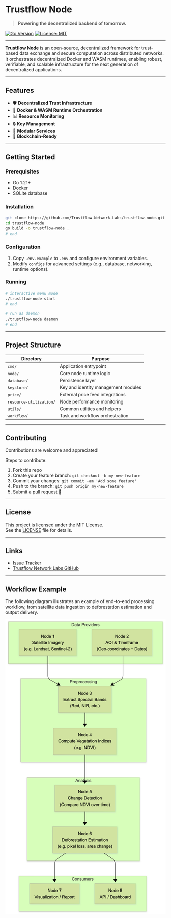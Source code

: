 
# Trustflow Node

> **Powering the decentralized backend of tomorrow.**

[![Go Version](https://img.shields.io/badge/Go-1.21+-00ADD8.svg)](https://golang.org)
[![License: MIT](https://img.shields.io/badge/License-MIT-yellow.svg)](LICENSE)

---

**Trustflow Node** is an open-source, decentralized framework for trust-based data exchange and secure computation across distributed networks.
It orchestrates decentralized Docker and WASM runtimes, enabling robust, verifiable, and scalable infrastructure for the next generation of decentralized applications.

---

## Features

- 🛡️ **Decentralized Trust Infrastructure**
- 🐳 **Docker & WASM Runtime Orchestration**
- 📊 **Resource Monitoring**
- 🔒 **Key Management**
- 💬 **Modular Services**
- 🔗 **Blockchain-Ready**

---

## Getting Started

### Prerequisites

- Go 1.21+
- Docker
- SQLite database

### Installation

```bash
git clone https://github.com/Trustflow-Network-Labs/trustflow-node.git
cd trustflow-node
go build -o trustflow-node .
# end
```

### Configuration

1. Copy `.env.example` to `.env` and configure environment variables.
2. Modify `configs` for advanced settings (e.g., database, networking, runtime options).

### Running

```bash
# interactive menu mode
./trustflow-node start
# end
```

```bash
# run as daemon
./trustflow-node daemon
# end
```

---

## Project Structure

| Directory               | Purpose                                           |
|--------------------------|---------------------------------------------------|
| `cmd/`                   | Application entrypoint                           |
| `node/`                  | Core node runtime logic                           |
| `database/`              | Persistence layer                                  |
| `keystore/`              | Key and identity management modules               |
| `price/`                 | External price feed integrations                  |
| `resource-utilization/`  | Node performance monitoring                       |
| `utils/`                 | Common utilities and helpers                      |
| `workflow/`              | Task and workflow orchestration                   |

---

## Contributing

Contributions are welcome and appreciated!

Steps to contribute:

1. Fork this repo
2. Create your feature branch: `git checkout -b my-new-feature`
3. Commit your changes: `git commit -am 'Add some feature'`
4. Push to the branch: `git push origin my-new-feature`
5. Submit a pull request 🚀

---

## License

This project is licensed under the MIT License.  
See the [LICENSE](LICENSE) file for details.

---

## Links

- [Issue Tracker](https://github.com/Trustflow-Network-Labs/trustflow-node/issues)
- [Trustflow Network Labs GitHub](https://github.com/Trustflow-Network-Labs)

---

## Workflow Example

The following diagram illustrates an example of end-to-end processing workflow, from satellite data ingestion to deforestation estimation and output delivery.

![Trustflow Workflow](./trustflow_workflow_example.png)
